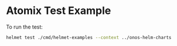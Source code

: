 # Atomix Test Example

To run the test:

```bash
helmet test ./cmd/helmet-examples --context ../onos-helm-charts
```
